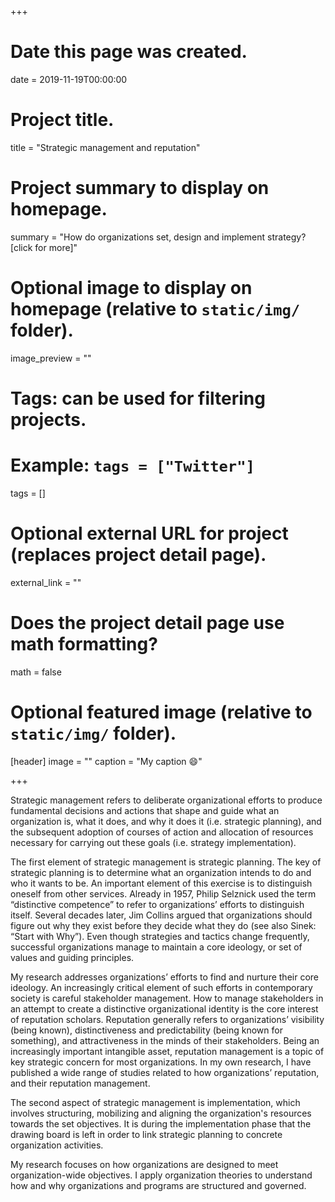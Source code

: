 +++
# Date this page was created.
date = 2019-11-19T00:00:00

# Project title.
title = "Strategic management and reputation"

# Project summary to display on homepage.
summary = "How do organizations set, design and implement strategy? [click for more]"


# Optional image to display on homepage (relative to `static/img/` folder).
image_preview = ""

# Tags: can be used for filtering projects.
# Example: `tags = ["Twitter"]`
tags = []

# Optional external URL for project (replaces project detail page).
external_link = ""

# Does the project detail page use math formatting?
math = false

# Optional featured image (relative to `static/img/` folder).
[header]
image = ""
caption = "My caption :smile:"

+++

Strategic management refers to deliberate organizational efforts to produce fundamental decisions and actions that shape and guide what an organization is, what it does, and why it does it (i.e. strategic planning), and the subsequent adoption of courses of action and allocation of resources necessary for carrying out these goals (i.e. strategy implementation). 

The first element of strategic management is strategic planning. The key of strategic planning is to determine what an organization intends to do and who it wants to be. An important element of this exercise is to distinguish oneself from other services. Already in 1957, Philip Selznick used the term “distinctive competence” to refer to organizations’ efforts to distinguish itself. Several decades later, Jim Collins argued that organizations should figure out why they exist before they decide what they do (see also Sinek: “Start with Why”). Even though strategies and tactics change frequently, successful organizations manage to maintain a core ideology, or set of values and guiding principles. 

My research addresses organizations’ efforts to find and nurture their core ideology. An increasingly critical element of such efforts in contemporary society is careful stakeholder management. How to manage stakeholders in an attempt to create a distinctive organizational identity is the core interest of reputation scholars. Reputation generally refers to organizations’ visibility (being known), distinctiveness and predictability (being known for something), and attractiveness in the minds of their stakeholders. Being an increasingly important intangible asset, reputation management is a topic of key strategic concern for most organizations. In my own research, I have published a wide range of studies related to how organizations’ reputation, and their reputation management.

The second aspect of strategic management is implementation, which involves structuring, mobilizing and aligning the organization's resources towards the set objectives. It is during the implementation phase that the drawing board is left in order to link strategic planning to concrete organization activities.  

My research focuses on how organizations are designed to meet organization-wide objectives. I apply organization theories to understand how and why organizations and programs are structured and governed. 
